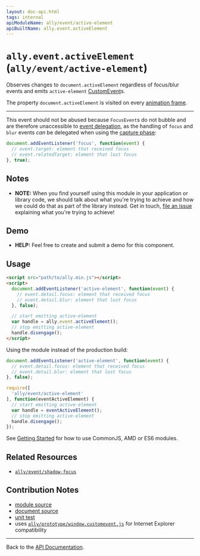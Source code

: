 ```yaml
---
layout: doc-api.html
tags: internal
apiModuleName: ally/event/active-element
apiBuiltName: ally.event.activeElement
---
```


# `ally.event.activeElement` (`ally/event/active-element`)

Observes changes to `document.activeElement` regardless of focus/blur events and emits `active-element` [CustomEvent](https://developer.mozilla.org/en/docs/Web/API/CustomEvent)s.

The property `document.activeElement` is visited on every [animation frame](https://developer.mozilla.org/en-US/docs/Web/API/window.requestAnimationFrame).

---

This event should not be abused because `FocusEvent`s do not bubble and are therefore unaccessible to [event delegation](http://davidwalsh.name/event-delegate), as the handling of `focus` and `blur` events *can* be delegated when using the [capture phase](http://www.quirksmode.org/js/events_order.html):

```js
document.addEventListener('focus', function(event) {
  // event.target: element that received focus
  // event.relatedTarget: element that lost focus
}, true);
```


## Notes

* **NOTE:** When you find yourself using this module in your application or library code, we should talk about what you're trying to achieve and how we could do that as part of the library instead. Get in touch, [file an issue](https://github.com/medialize/ally.js/issues) explaining what you're trying to achieve!


## Demo

* **HELP:** Feel free to create and submit a demo for this component.


## Usage

```html
<script src="path/to/ally.min.js"></script>
<script>
  document.addEventListener('active-element', function(event) {
    // event.detail.focus: element that received focus
    // event.detail.blur: element that lost focus
  }, false);

  // start emitting active-element
  var handle = ally.event.activeElement();
  // stop emitting active-element
  handle.disengage();
</script>
```

Using the module instead of the production build:

```js
document.addEventListener('active-element', function(event) {
  // event.detail.focus: element that received focus
  // event.detail.blur: element that lost focus
}, false);

require([
  'ally/event/active-element'
], function(eventActiveElement) {
  // start emitting active-element
  var handle = eventActiveElement();
  // stop emitting active-element
  handle.disengage();
});
```

See [Getting Started](../../getting-started.md) for how to use CommonJS, AMD or ES6 modules.


## Related Resources

* [`ally/event/shadow-focus`](shadow-focus.md)


## Contribution Notes

* [module source](https://github.com/medialize/ally.js/blob/master/src/event/active-element.js)
* [document source](https://github.com/medialize/ally.js/blob/master/docs/api/event/active-element.md)
* [unit test](https://github.com/medialize/ally.js/blob/master/test/unit/event.active-element.test.js)
* uses [`ally/prototype/window.customevent.js`](https://github.com/medialize/ally.js/blob/master/src/prototype/window.customevent.js) for Internet Explorer compatibility


---

Back to the [API Documentation](../README.md).

